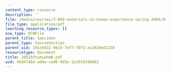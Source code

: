 ```yaml
---
content_type: resource
description: ''
file: /media/courses/3-094-materials-in-human-experience-spring-2004/9dd47464ad4aced09d5e2a193419b043_20SI03tumiphmB.pdf
file_type: application/pdf
learning_resource_types: []
ocw_type: OCWFile
parent_title: Specimen
parent_type: CourseSection
parent_uid: 101c6d32-96cb-7ef7-f8f2-ac2616ed2216
resourcetype: Document
title: 20SI03tumiphmB.pdf
uid: 9dd47464-ad4a-ced0-9d5e-2a193419b043
---
```

